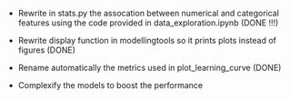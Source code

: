 - Rewrite in stats.py the assocation between numerical and categorical features using the code provided in data_exploration.ipynb (DONE !!!)

- Rewrite display function in modellingtools so it prints plots instead of figures (DONE)

- Rename automatically the metrics used in plot_learning_curve (DONE)

- Complexify the models to boost the performance